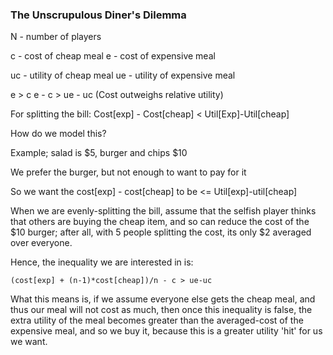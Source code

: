 ### The Unscrupulous Diner's Dilemma

N - number of players

c - cost of cheap meal
e - cost of expensive meal 

uc - utility of cheap meal
ue - utility of expensive meal

e > c 
e - c > ue - uc (Cost outweighs relative utility)

For splitting the bill:
Cost[exp] - Cost[cheap] < Util[Exp]-Util[cheap]

How do we model this? 

Example; salad is $5, burger and chips $10

We prefer the burger, but not enough to want to pay for it

So we want the cost[exp] - cost[cheap] to be <= Util[exp]-util[cheap]

When we are evenly-splitting the bill, assume that the selfish player
thinks that others are buying the cheap item, and so can reduce the 
cost of the $10 burger; after all, with 5 people splitting the cost, 
its only $2 averaged over everyone. 

Hence, the inequality we are interested in is:

    (cost[exp] + (n-1)*cost[cheap])/n - c > ue-uc

What this means is, if we assume everyone else gets the cheap meal, 
and thus our meal will not cost as much, then once this inequality 
is false, the extra utility of the meal becomes greater than the 
averaged-cost of the expensive meal, and so we buy it, because this
is a greater utility 'hit' for us we want. 


